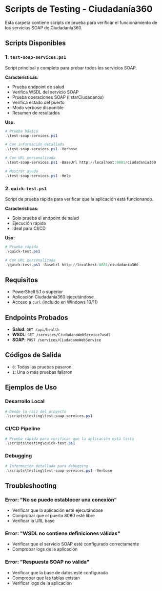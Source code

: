 # Scripts de Testing - Ciudadanía360

Esta carpeta contiene scripts de prueba para verificar el funcionamiento de los servicios SOAP de Ciudadanía360.

## Scripts Disponibles

### 1. `test-soap-services.ps1`
Script principal y completo para probar todos los servicios SOAP.

**Características:**
- Prueba endpoint de salud
- Verifica WSDL del servicio SOAP
- Prueba operaciones SOAP (listarCiudadanos)
- Verifica estado del puerto
- Modo verbose disponible
- Resumen de resultados

**Uso:**
```powershell
# Prueba básica
.\test-soap-services.ps1

# Con información detallada
.\test-soap-services.ps1 -Verbose

# Con URL personalizada
.\test-soap-services.ps1 -BaseUrl http://localhost:8081/ciudadania360

# Mostrar ayuda
.\test-soap-services.ps1 -Help
```

### 2. `quick-test.ps1`
Script de prueba rápida para verificar que la aplicación está funcionando.

**Características:**
- Solo prueba el endpoint de salud
- Ejecución rápida
- Ideal para CI/CD

**Uso:**
```powershell
# Prueba rápida
.\quick-test.ps1

# Con URL personalizada
.\quick-test.ps1 -BaseUrl http://localhost:8081/ciudadania360
```

## Requisitos

- PowerShell 5.1 o superior
- Aplicación Ciudadanía360 ejecutándose
- Acceso a `curl` (incluido en Windows 10/11)

## Endpoints Probados

- **Salud**: `GET /api/health`
- **WSDL**: `GET /services/CiudadanoWebService?wsdl`
- **SOAP**: `POST /services/CiudadanoWebService`

## Códigos de Salida

- `0`: Todas las pruebas pasaron
- `1`: Una o más pruebas fallaron

## Ejemplos de Uso

### Desarrollo Local
```powershell
# Desde la raíz del proyecto
.\scripts\testing\test-soap-services.ps1
```

### CI/CD Pipeline
```powershell
# Prueba rápida para verificar que la aplicación está lista
.\scripts\testing\quick-test.ps1
```

### Debugging
```powershell
# Información detallada para debugging
.\scripts\testing\test-soap-services.ps1 -Verbose
```

## Troubleshooting

### Error: "No se puede establecer una conexión"
- Verificar que la aplicación esté ejecutándose
- Comprobar que el puerto 8080 esté libre
- Verificar la URL base

### Error: "WSDL no contiene definiciones válidas"
- Verificar que el servicio SOAP esté configurado correctamente
- Comprobar logs de la aplicación

### Error: "Respuesta SOAP no válida"
- Verificar que la base de datos esté configurada
- Comprobar que las tablas existan
- Verificar logs de la aplicación
